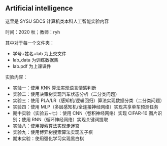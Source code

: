 ## Artificial intelligence

这里是 SYSU SDCS 计算机类本科人工智能实验内容

时间：2020 秋；教师：ryh

其中对于每一个文件夹：

- 学号+姓名+lab 为上交文件
- lab_data 为训练数据集
- lab.pdf 为上课课件

实验内容：

- 实验一：使用 KNN 算法实现语言情感判断
- 实验二：使用决策树实现汽车状态分析（二分类问题）
- 实验三：使用 PLA/LR（感知机/逻辑回归）算法实现数据分类（二分类问题）
- 实验四：使用 MLP（多层感知机/全连接神经网络）实现共享单车预测任务
- 期中实验（实验五~七）：使用 CNN（卷积神经网络）实现 CIFAR-10 图片识别；使用 RNN（循环神经网络）实现关键词提取
- 实验八：使用搜索算法实现走迷宫
- 实验九：使用博弈树搜索算法实现五子棋
- 期末实验：使用强化学习实现黑白棋
